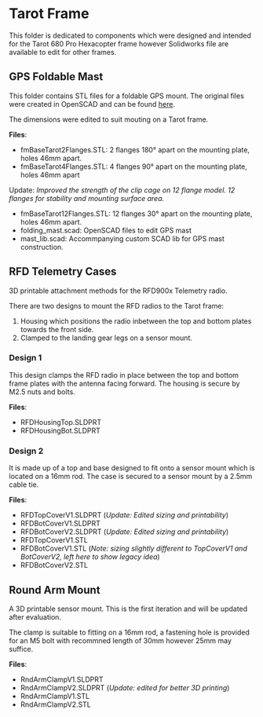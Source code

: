 # Tarot Frame
This folder is dedicated to components which were designed and intended for the Tarot 680 Pro Hexacopter frame however Solidworks file are available to edit for other frames.

## GPS Foldable Mast
This folder contains STL files for a foldable GPS mount. The original files were created in OpenSCAD and can be found [here](https://github.com/ndrk/folding_gps_mast).

The dimensions were edited to suit mouting on a Tarot frame.

**Files**:
- fmBaseTarot2Flanges.STL: 2 flanges 180&deg; apart on the mounting plate, holes 46mm apart.
- fmBaseTarot4Flanges.STL: 4 flanges 90&deg; apart on the mounting plate, holes 46mm apart

Update: *Improved the strength of the clip cage on 12 flange model. 12 flanges for stability and mounting surface area.*
- fmBaseTarot12Flanges.STL: 12 flanges 30&deg; apart on the mounting plate, holes 46mm apart.
- folding_mast.scad: OpenSCAD files to edit GPS mast
- mast_lib.scad: Accommpanying custom SCAD lib for GPS mast construction.

## RFD Telemetry Cases
3D printable attachment methods for the RFD900x Telemetry radio.

There are two designs to mount the RFD radios to the Tarot frame:
1. Housing which positions the radio inbetween the top and bottom plates towards the front side.
2. Clamped to the landing gear legs on a sensor mount.

### Design 1
This design clamps the RFD radio in place between the top and bottom frame plates with the antenna facing forward. The housing is secure by M2.5 nuts and bolts.

**Files**:
- RFDHousingTop.SLDPRT
- RFDHousingBot.SLDPRT

### Design 2
It is made up of a top and base designed to fit onto a sensor mount which is located on a 16mm rod. The case is secured to a sensor mount by a 2.5mm cable tie.

**Files**:
- RFDTopCoverV1.SLDPRT (*Update: Edited sizing and printability*)
- RFDBotCoverV1.SLDPRT
- RFDBotCoverV2.SLDPRT (*Update: Edited sizing and printability*)
- RFDTopCoverV1.STL
- RFDBotCoverV1.STL (*Note: sizing slightly different to TopCoverV1 and BotCoverV2, left here to show legacy idea*)
- RFDBotCoverV2.STL

## Round Arm Mount
A 3D printable sensor mount. This is the first iteration and will be updated after evaluation.

The clamp is suitable to fitting on a 16mm rod, a fastening hole is provided for an M5 bolt with recommned length of 30mm however 25mm may suffice.

**Files**:
- RndArmClampV1.SLDPRT
- RndArmClampV2.SLDPRT (*Update: edited for better 3D printing*)
- RndArmClampV1.STL
- RndArmClampV2.STL
